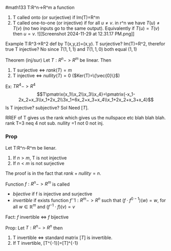 #math133 
T:R^n->R^m a function
1. T called onto (or surjective) if Im(T)=R^m
2. T called one-to-one (or injective) if for all $u\neq v$. in r^n we have $T(u)\neq T(v)$ (no two inputs go to the same output). Equivalently if $T(u)=T(v)$ then $u=v$.
![[Screenshot 2024-11-29 at 12.31.17 PM.png]]

Example
T:R^3->R^2 def by T(x,y,z)=(x,y). 
T surjective? Im(T)=R^2, therefor true
T injective? No since $T(1,1,1)$ and $T(1,1,0)$ both equal $(1,1)$


Theorem (inj/sur)
Let $T:R^n->R^m$ be linear. Then
1. T surjective $\iff$ $rank (T)=m$
2. T injective $\iff$ $nullity(T)=0$ ($Ker(T)=\{\vec{0}\}$)

Ex: $TR^4->R^4$
$$T\pmatrix{x_1\\x_2\\x_3\\x_4}=\pmatrix{-x_1-2x_2+x_3\\x_1+2x_2\\3x_1+6x_2+x_3+x_4\\x_1+2x_2+x_3+x_4}$$
Is T injective? subjective?
Sol
Need $[T]$.

RREF of T gives us the rank which gives us the nullspace etc blah blah blah. 
rank T=3 neq 4 not sub. nullity =1 not 0 not inj. 

### Prop
Let T:R^n-R^m be lienar.
1. If $n>m$, T is not injective
2. If $n<m$ is not surjective

The proof is in the fact that $rank+nullity = n$. 


Function $f:R^n->R^m$ is called
- *bijective* if f is injective and surjective
- *invertible* if exists function $f^-1:R^m ->R^n$ such that $(f\cdot f^{0-1})(w)=w$, for all $w\in \mathbb{R}^m$ and $(f^{-1}\cdot f)(v)=v$

Fact: $f$ invertible $\iff$ $f$ bijective

Prop: Let $T:R^n->R^n$ then
1. T invertible $\iff$ standard matrix $[T]$ is invertible.
2. If T invertible, [T^{-1}]=[T]^{-1}
